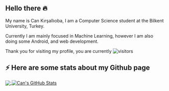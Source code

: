 ## Hello there 🔥

My name is Can Kırşallıoba, I am a Computer Science student at the Bilkent University, Turkey.

Currently I am mainly focused in Machine Learning, however I am also doing some Android, and web development.

Thank you for visiting my profile, you are currently ![visitors](https://img.shields.io/badge/dynamic/json?color=informational&label=visitor&query=value&url=https%3A%2F%2Fapi.countapi.xyz%2Fhit%2FCanKirsallioba.CanKirsallioba%2Freadme)

## ⚡ Here are some stats about my Github page

<a href="https://github.com/CanKirsallioba/CanKirsallioba">
  <img align="center" src="https://github-readme-stats.vercel.app/api/top-langs/?username=CanKirsallioba&,html&title_color=ffffff&text_color=c9cacc&icon_color=2bbc8a&bg_color=1d1f21" />
</a>
<a href="https://github.com/CanKirsallioba/CanKirsallioba">
  <img align="center" src="https://github-readme-stats.vercel.app/api?username=CanKirsallioba&show_icons=true&line_height=27&count_private=true&include_all_commits=true&title_color=ffffff&text_color=c9cacc&icon_color=2bbc8a&bg_color=1d1f21" alt="Can's GitHub Stats" />
</a>
<!--
## ⚡ Jobs

I am currently doing a summer internship at a company named Ağaç Yazılım A.Ş..
-->
## ⚡ Here are some technologies I am proficient with 💻

[![C++](https://img.shields.io/badge/-C%2B%2B-black?style=flat&logo=C%2B%2B&logoColor=ffffff)](https://github.com/CanKirsallioba)
[![Java](https://img.shields.io/badge/Java-black?style=flat&logo=java&logoColor=white&link=https://github.com/CanKirsallioba)](https://github.com/CanKirsallioba) 
[![Python](https://img.shields.io/badge/-Python-black?style=flat&logo=python&link=https://github.com/CanKirsallioba)](https://github.com/CanKirsallioba)
[![JavaScript](https://img.shields.io/badge/-JavaScript-black?style=flat&logo=javascript&link=https://github.com/CanKirsallioba)](https://github.com/CanKirsallioba)


## ⚡ You can reach me by clicking the links below

Here is my [![Twitter][1.2]][1], and here is my [![LinkedIn][2.2]][2].

[1.2]: http://i.imgur.com/wWzX9uB.png (twitter icon without padding)
[2.2]: https://github.com/CanKirsallioba/CanKirsallioba/blob/master/linke.png?raw=true (LinkedIn icon without padding)

[1]: https://twitter.com/CanKirsallioba
[2]: https://www.linkedin.com/in/can-k%C4%B1r%C5%9Fall%C4%B1oba-990940186/
